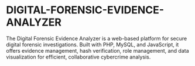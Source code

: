 # DIGITAL-FORENSIC-EVIDENCE-ANALYZER
The Digital Forensic Evidence Analyzer is a web-based platform for secure digital forensic investigations. Built with PHP, MySQL, and JavaScript, it offers evidence management, hash verification, role management, and data visualization for efficient, collaborative cybercrime analysis.
